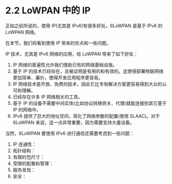 # 2.2 LoWPAN 中的 IP

正如之前所说的，使用 IP(尤其是 IPv6)有很多好处。6LoWPAN 是基于 IPv6 的 LoWPAN 网络。

在本节，我们将看到使用 IP 带来的优点和一些问题。

IP 技术，尤其是 IPv6 网络的应用，给 LoWPAN 带来了如下好处：
1. IP 网络的普遍性允许我们借助已有的网络基础设施。
2. 基于 IP 的技术已经存在，且被证明是有用的和有效的。这使得部署物联网络更加简单、廉价，使得开发应用程序更容易。
3. IP 网络技术是开放、免费的技术，因此它比专有解决方案更容易得到大众的认可和理解。
4. 已经存在许多 IP 网络相关的工具。
5. 基于 IP 的设备不需要中间实体(比如协议转换网关、代理)就能连接到其它基于 IP 的网络中。
6. IPv6 提供了巨大的地址空间，简化了网络参数的配置(使用 SLAAC)。对于 6LoWPAN 来说，这一点非常重要，因为需要支持大量设备。

当然，6LoWPAN 要使用 IPv6 进行通信还需要考虑到一些问题：
1. IP 连通性：
2. 拓扑结构：
3. 有限的包尺寸：
4. 受限的配置和管理：
5. 服务发现：
6. 安全：
